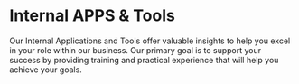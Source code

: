 # Internal APPS & Tools
Our Internal Applications and Tools offer valuable insights to help you excel in your role within our business. Our primary goal is to support your success by providing training and practical experience that will help you achieve your goals.
